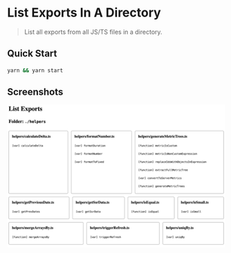 # List Exports In A Directory

> List all exports from all JS/TS files in a directory.

## Quick Start

```bash
yarn && yarn start
```

## Screenshots

<img src="ss.png" />
